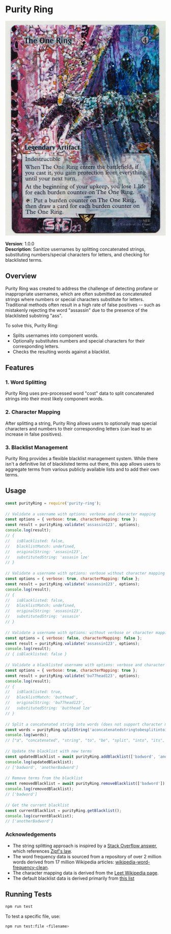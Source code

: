 # Purity Ring

![The One Ring](assets/the-one-ring.jpg)

**Version**: 1.0.0  
**Description**: Sanitize usernames by splitting concatenated strings, substituting numbers/special characters for letters, and checking for blacklisted terms.

## Overview

Purity Ring was created to address the challenge of detecting profane or inappropriate usernames, which are often submitted as concatenated strings where numbers or special characters substitute for letters. Traditional methods often result in a high rate of false positives -- such as mistakenly rejecting the word "assassin" due to the presence of the blacklisted substring "ass".

To solve this, Purity Ring:

- Splits usernames into component words.
- Optionally substitutes numbers and special characters for their corresponding letters.
- Checks the resulting words against a blacklist.

## Features

### 1. Word Splitting
Purity Ring uses pre-processed word "cost" data to split concatenated strings into their most likely component words.

### 2. Character Mapping
After splitting a string, Purity Ring allows users to optionally map special characters and numbers to their corresponding letters (can lead to an increase in false positives).

### 3. Blacklist Management
Purity Ring provides a flexible blacklist management system. While there isn't a definitive list of blacklisted terms out there, this app allows users to aggregate terms from various publicly available lists and to add their own terms.

## Usage

```javascript
const purityRing = require('purity-ring');

// Validate a username with options: verbose and character mapping
const options = { verbose: true, characterMapping: true };
const result = purityRing.validate('assassin123', options);
console.log(result);
// {
//   isBlacklisted: false,
//   blacklistMatch: undefined,
//   originalString: 'assasin123',
//   substitutedString: 'assasin lze'
// }

// Validate a username with options: verbose without character mapping
const options = { verbose: true, characterMapping: false };
const result = purityRing.validate('assassin123', options);
console.log(result);
// {
//   isBlacklisted: false,
//   blacklistMatch: undefined,
//   originalString: 'assasin123',
//   substitutedString: 'assasin'
// }

// Validate a username with options: without verbose or character mapping
const options = { verbose: false, characterMapping: false };
const result = purityRing.validate('assassin123', options);
console.log(result);
// { isBlacklisted: false }

// Validate a blacklisted username with options: verbose and character mapping
const options = { verbose: true, characterMapping: true };
const result = purityRing.validate('bu77head123', options);
console.log(result);
// {
//   isBlacklisted: true,
//   blacklistMatch: 'butthead',
//   originalString: 'bu77head123',
//   substitutedString: 'butthead lze'
// }

// Split a concatenated string into words (does not support character mapping)
const words = purityRing.splitString('aconcatenatedstringtobesplitintoitscomponentwords');
console.log(words);
// ["a", "concatenated", "string", "to", "be", "split", "into", "its", "component", "words"]

// Update the blacklist with new terms
const updatedBlacklist = await purityRing.addBlacklist(['badword', 'anotherBadword']);
console.log(updatedBlacklist);
// ['badword', 'anotherBadword']

// Remove terms from the blacklist
const removedBlacklist = await purityRing.removeBlacklist(['badword']);
console.log(removedBlacklist);
// ['badword']

// Get the current blacklist
const currentBlacklist = purityRing.getBlacklist();
console.log(currentBlacklist);
// ['anotherBadword']
```

### Acknowledgements

- The string splitting approach is inspired by a [Stack Overflow answer](https://stackoverflow.com/a/11642687), which references [Zipf's law](https://www.ncbi.nlm.nih.gov/pmc/articles/PMC4176592).
- The word frequency data is sourced from a repository of over 2 million words derived from 17 million Wikipedia articles: [wikipedia-word-frequency-clean](https://github.com/adno/wikipedia-word-frequency-clean).
- The character mapping data is derived from the [Leet Wikipedia page](https://en.wikipedia.org/wiki/Leet).
- The default blacklist data is derived primarily from [this list](https://www.cs.cmu.edu/~biglou/resources/bad-words.txt)

## Running Tests

```bash
npm run test
```

To test a specific file, use:

```bash
npm run test:file <filename>
```
